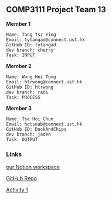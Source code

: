 ## COMP3111 Project Team 13

**Member 1**
```
Name: Tang Tsz Ying
Email: tytangad@connect.ust.hk
GitHub ID: tytangad
dev branch: cherry
Task: INPUT
```

**Member 2**
```
Name: Wong Hei Tung
Email: htrwong@connect.ust.hk
GitHub ID: htrwong
dev branch: radi
Task: PROCESS
```

**Member 3**
```
Name: Tse Hoi Chun
Email: hctseab@connect.ust.hk
GitHub ID: DuckAndChips
dev branch: jaden
Task: OUTPUT
```
### Links
[our Notion workspace](https://www.notion.so/COMP3111-Project-G-13-b5bb40dfee6449b2b316ab9311e82ba5)

[GitHub Repo](https://github.com/htrwong/COMP3111-Team13)

[Activity 1](https://docs.google.com/document/d/18ZrqcXtz45--5ZtdpY7UDq379mC109Vt/edit)

